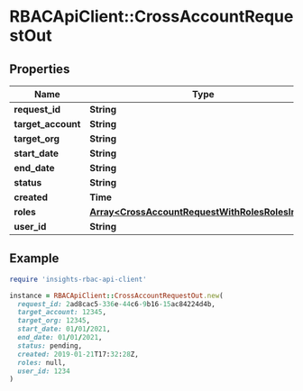 # RBACApiClient::CrossAccountRequestOut

## Properties

| Name | Type | Description | Notes |
| ---- | ---- | ----------- | ----- |
| **request_id** | **String** |  | [optional] |
| **target_account** | **String** |  | [optional] |
| **target_org** | **String** |  | [optional] |
| **start_date** | **String** |  | [optional] |
| **end_date** | **String** |  | [optional] |
| **status** | **String** |  | [optional] |
| **created** | **Time** |  | [optional] |
| **roles** | [**Array&lt;CrossAccountRequestWithRolesRolesInner&gt;**](CrossAccountRequestWithRolesRolesInner.md) |  | [optional] |
| **user_id** | **String** |  | [optional] |

## Example

```ruby
require 'insights-rbac-api-client'

instance = RBACApiClient::CrossAccountRequestOut.new(
  request_id: 2ad8cac5-336e-44c6-9b16-15ac84224d4b,
  target_account: 12345,
  target_org: 12345,
  start_date: 01/01/2021,
  end_date: 01/01/2021,
  status: pending,
  created: 2019-01-21T17:32:28Z,
  roles: null,
  user_id: 1234
)
```

